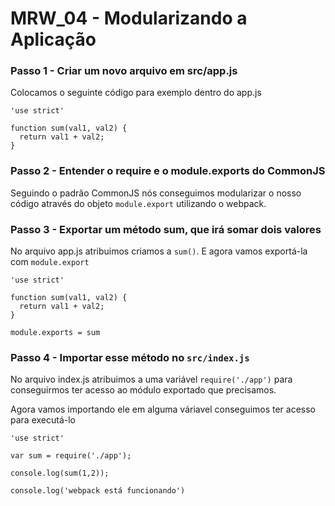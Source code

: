 # MRW_04 - Modularizando a Aplicação

### Passo 1 - Criar um novo arquivo em src/app.js

Colocamos o seguinte código para exemplo dentro do app.js
```
'use strict'

function sum(val1, val2) {
  return val1 + val2;
}

```

### Passo 2 - Entender o require e o module.exports do CommonJS
Seguindo o padrão CommonJS nós conseguimos modularizar o nosso código através do objeto `module.export` utilizando o webpack.


### Passo 3 - Exportar um método sum, que irá somar dois valores
No arquivo app.js atribuimos criamos a `sum()`. E agora vamos exportá-la com `module.export`
```
'use strict'

function sum(val1, val2) {
  return val1 + val2;
}

module.exports = sum
```

### Passo 4 - Importar esse método no `src/index.js`
No arquivo index.js atribuimos a uma variável `require('./app')` para conseguirmos ter acesso ao módulo exportado que precisamos.

Agora vamos importando ele em alguma váriavel conseguimos ter acesso para executá-lo
```
'use strict'

var sum = require('./app');

console.log(sum(1,2));

console.log('webpack está funcionando')
```